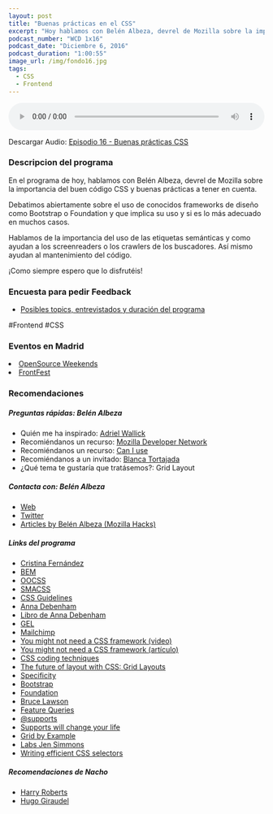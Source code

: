 ```yaml
---
layout: post
title: "Buenas prácticas en el CSS"
excerpt: "Hoy hablamos con Belén Albeza, devrel de Mozilla sobre la importancia del buen código CSS y buenas prácticas a tener en cuenta."
podcast_number: "WCD 1x16"
podcast_date: "Diciembre 6, 2016"
podcast_duration: "1:00:55"
image_url: /img/fondo16.jpg
tags: 
  - CSS
  - Frontend
---
```


<audio src="http://www.podtrac.com/pts/redirect.mp3/archive.org/download/WeCodeSign1x16BuenasPracticasCSS/WeCodeSign%201x16%20-%20Buenas%20pra%CC%81cticas%20CSS.mp3" preload="auto" controls style="width: 100%;">
  <p>Tu navegador no implementa el elemento audio</p>
</audio>

<p>Descargar Audio: <a href="http://www.podtrac.com/pts/redirect.mp3/archive.org/download/WeCodeSign1x16BuenasPracticasCSS/WeCodeSign%201x16%20-%20Buenas%20pra%CC%81cticas%20CSS.mp3" title="Botón derecho del ratón, luego guardar enlace como...">Episodio 16 - Buenas prácticas CSS</a></p>

<h3 class="post-title  post-heading">Descripcion del programa</h3>

En el programa de hoy, hablamos con Belén Albeza, devrel de Mozilla sobre la importancia del buen código CSS y buenas prácticas a tener en cuenta.

Debatimos abiertamente sobre el uso de conocidos frameworks de diseño como Bootstrap o Foundation y que implica su uso y si es lo más adecuado en muchos casos.

Hablamos de la importancia del uso de las etiquetas semánticas y como ayudan a los screenreaders o los crawlers de los buscadores. Así mismo ayudan al mantenimiento del código.

¡Como siempre espero que lo disfrutéis!

<div class="rule"></div>

<h3 class="post-title  post-heading">Encuesta para pedir Feedback</h3>

<ul>
  <li class="recomendacion"><a href="https://wecodesignpodcast.typeform.com/to/keNT6k">Posibles topics, entrevistados y duración del programa</a></li>
</ul>
 
<div class="rule"></div>

#Frontend #CSS

<h3 class="post-title  post-heading">Eventos en Madrid</h3>

<li class="recomendacion"><a href="https://osweekends.github.io/">OpenSource Weekends</a></li>
<li class="recomendacion"><a href="http://frontfest.es/">FrontFest</a></li>

<div class="rule"></div>

<h3 class="post-title  post-heading">Recomendaciones</h3>

##### Preguntas rápidas: Belén Albeza

<ul>
  <li class="recomendacion"><span>Quién me ha inspirado: </span><a href="http://msminotaur.com/">Adriel Wallick</a></li>
  <li class="recomendacion"><span>Recomiéndanos un recurso: </span><a href="https://developer.mozilla.org/es/">Mozilla Developer Network</a></li>
  <li class="recomendacion"><span>Recomiéndanos un recurso: </span><a href="http://caniuse.com/">Can I use</a></li>
  <li class="recomendacion"><span>Recomiéndanos a un invitado: </span><a href="https://twitter.com/blanca_tp?lang=es">Blanca Tortajada</a></li>
  <li class="recomendacion"><span>¿Qué tema te gustaría que tratásemos?: </span>Grid Layout</li>
</ul>

##### Contacta con: Belén Albeza

<ul>
  <li class="recomendacion"><a href="https://belenalbeza.com/">Web</a></li>
  <li class="recomendacion"><a href="https://twitter.com/ladybenko">Twitter</a></li>
  <li class="recomendacion"><a href="https://hacks.mozilla.org/author/balbezamozilla-com/">Articles by Belén Albeza (Mozilla Hacks)</a></li>
</ul>

##### Links del programa

<ul>
  <li class="recomendacion"><a href="https://twitter.com/cristinafsanz">Cristina Fernández</a></li>
  <li class="recomendacion"><a href="https://en.bem.info/">BEM</a></li>
  <li class="recomendacion"><a href="https://www.smashingmagazine.com/2011/12/an-introduction-to-object-oriented-css-oocss/">OOCSS</a></li>
  <li class="recomendacion"><a href="https://smacss.com/">SMACSS</a></li>
  <li class="recomendacion"><a href="http://cssguidelin.es/">CSS Guidelines</a></li>
  <li class="recomendacion"><a href="http://www.maban.co.uk/">Anna Debenham</a></li>
  <li class="recomendacion"><a href="http://www.maban.co.uk/projects/front-end-style-guides/">Libro de Anna Debenham</a></li>
  <li class="recomendacion"><a href="http://www.bbc.co.uk/gel">GEL</a></li>
  <li class="recomendacion"><a href="http://styleguide.mailchimp.com/">Mailchimp</a></li>
  <li class="recomendacion"><a href="https://www.youtube.com/watch?v=kED5eDjMfGM">You might not need a CSS framework (video)</a></li>
  <li class="recomendacion"><a href="https://hacks.mozilla.org/2016/04/you-might-not-need-a-css-framework/">You might not need a CSS framework (artículo)</a></li>
  <li class="recomendacion"><a href="https://hacks.mozilla.org/2016/05/css-coding-techniques/">CSS coding techniques</a></li>
  <li class="recomendacion"><a href="https://hacks.mozilla.org/2015/09/the-future-of-layout-with-css-grid-layouts/">The future of layout with CSS: Grid Layouts</a></li>
  <li class="recomendacion"><a href="https://www.w3.org/TR/selectors/#specificity">Specificity</a></li>
  <li class="recomendacion"><a href="http://getbootstrap.com/">Bootstrap</a></li>
  <li class="recomendacion"><a href="http://foundation.zurb.com/">Foundation</a></li>
  <li class="recomendacion"><a href="http://www.brucelawson.co.uk/">Bruce Lawson</a></li>
  <li class="recomendacion"><a href="https://hacks.mozilla.org/2016/08/using-feature-queries-in-css/">Feature Queries</a></li>
  <li class="recomendacion"><a href="https://developer.mozilla.org/en-US/docs/Web/CSS/@supports">@supports</a></li>
  <li class="recomendacion"><a href="http://www.lottejackson.com/learning/supports-will-change-your-life">Supports will change your life</a></li>
  <li class="recomendacion"><a href="http://gridbyexample.com/">Grid by Example</a></li>
  <li class="recomendacion"><a href="http://labs.jensimmons.com/">Labs Jen Simmons</a></li>
  <li class="recomendacion"><a href="http://csswizardry.com/2012/05/keep-your-css-selectors-short/">Writing efficient CSS selectors</a></li>
</ul>

##### Recomendaciones de Nacho

<ul>
  <li class="recomendacion"><a href="http://csswizardry.com/">Harry Roberts</a></li>
  <li class="recomendacion"><a href="http://hugogiraudel.com/">Hugo Giraudel</a></li>
</ul>